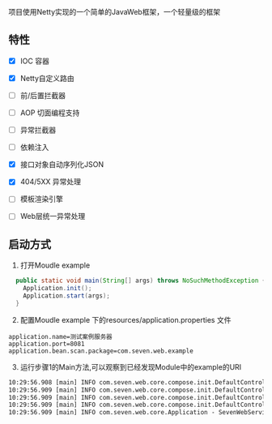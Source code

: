 



项目使用Netty实现的一个简单的JavaWeb框架，一个轻量级的框架

## 特性

- [x] IOC 容器
- [x] Netty自定义路由
- [ ] 前/后置拦截器
- [ ] AOP 切面编程支持
- [ ] 异常拦截器
- [ ] 依赖注入
- [x] 接口对象自动序列化JSON
- [x] 404/5XX 异常处理
- [ ] 模板渲染引擎
- [ ] Web层统一异常处理



## 启动方式

1. 打开Moudle example

```java
  public static void main(String[] args) throws NoSuchMethodException {
    Application.init();
    Application.start(args);
  }
```

2. 配置Moudle example 下的resources/application.properties 文件

```properties
application.name=测试案例服务器
application.port=8081
application.bean.scan.package=com.seven.web.example
```

3. 运行步骤1的Main方法,可以观察到已经发现Module中的example的URI

```tex
10:29:56.908 [main] INFO com.seven.web.core.compose.init.DefaultControllerContext - 注入路由:[GET] /user/tao
10:29:56.909 [main] INFO com.seven.web.core.compose.init.DefaultControllerContext - 注入路由:[POST] /user/tom
10:29:56.909 [main] INFO com.seven.web.core.compose.init.DefaultControllerContext - 注入路由:[GET] /index
10:29:56.909 [main] INFO com.seven.web.core.compose.init.DefaultControllerContext - 注入路由:[GET] /index/123
10:29:56.909 [main] INFO com.seven.web.core.Application - SevenWebService init success!
```


